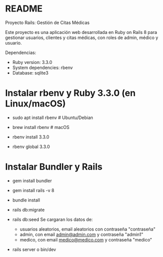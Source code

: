 # README

Proyecto Rails: Gestión de Citas Médicas

Este proyecto es una aplicación web desarrollada en Ruby on Rails 8 para gestionar usuarios, clientes y citas médicas, con roles de admin, médico y usuario.

Dependencias:
* Ruby version: 3.3.0
* System dependencies: rbenv
* Database: sqlite3

# Instalar rbenv y Ruby 3.3.0 (en Linux/macOS)
- sudo apt install rbenv  # Ubuntu/Debian

- brew install rbenv      # macOS

- rbenv install 3.3.0

- rbenv global 3.3.0

# Instalar Bundler y Rails
- gem install bundler

- gem install rails -v 8

- bundle install

- rails db:migrate

- rails db:seed
 Se cargaran los datos de: 
    - usuarios aleatorios, email aleatorios con contraseña "contraseña"
    - admin, con email admin@admin.com y contraseña "admin1"
    - medico, con email medico@medico.com y contraseña "medico"

- rails server o bin/dev
